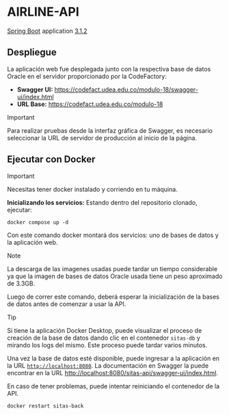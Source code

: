 # AIRLINE-API

[Spring Boot](http://projects.spring.io/spring-boot/) application [3.1.2](https://spring.io/blog/2023/07/20/spring-boot-3-1-2-available-now)

## Despliegue

La aplicación web fue desplegada junto con la respectiva base de datos Oracle en el servidor proporcionado por la CodeFactory:

- **Swagger UI:** https://codefact.udea.edu.co/modulo-18/swagger-ui/index.html
- **URL Base:** https://codefact.udea.edu.co/modulo-18

> [!IMPORTANT]  
> Para realizar pruebas desde la interfaz gráfica de Swagger, es necesario seleccionar la URL de servidor de producción al inicio de la página.

## Ejecutar con Docker

> [!IMPORTANT]  
> Necesitas tener docker instalado y corriendo en tu máquina.

**Inicializando los servicios:**
Estando dentro del repositorio clonado, ejecutar:

```shell
docker compose up -d
```

Con este comando docker montará dos servicios: uno de bases de datos y la aplicación web.

> [!NOTE]  
> La descarga de las imagenes usadas puede tardar un tiempo considerable ya que la imagen
> de bases de datos Oracle usada tiene un peso aproximado de 3.3GB.

Luego de correr este comando, deberá esperar la inicialización de la bases de datos antes de comenzar a usar la API.

> [!TIP]
> Si tiene la aplicación Docker Desktop, puede visualizar el proceso de creación de la base de datos dando clic en el contenedor `sitas-db` y mirando los logs del mismo. Este proceso puede tardar varios minutos.

Una vez la base de datos esté disponible, puede ingresar a la aplicación en la URL [`http://localhost:8080`](http://localhost:8080). La documentación en Swagger la puede encontrar en la URL [http://localhost:8080/sitas-api/swagger-ui/index.html](http://localhost:8080/sitas-api/swagger-ui/index.html).

En caso de tener problemas, puede intentar reiniciando el contenedor de la API.

```shell
docker restart sitas-back
```
